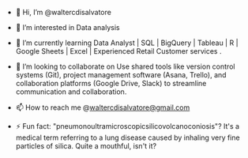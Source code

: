 - 👋 Hi, I’m @waltercdisalvatore
- 👀 I’m interested in Data analysis
- 🌱 I’m currently learning Data Analyst | SQL | BigQuery | Tableau | R | Google Sheets | Excel | Experienced Retail Customer services .
- 💞️ I’m looking to collaborate on Use shared tools like version control systems (Git), project management software (Asana, Trello), and collaboration platforms (Google Drive, Slack) to streamline communication and collaboration.
- 📫 How to reach me @waltercdisalvatore@gmail.com
  
- ⚡ Fun fact: "pneumonoultramicroscopicsilicovolcanoconiosis"? It's a medical term referring to a lung disease caused by inhaling very fine particles of silica. Quite a mouthful, isn't it?

<!---
waltercdisalvatore/waltercdisalvatore is a ✨ special ✨ repository because its `README.md` (this file) appears on your GitHub profile.
You can click the Preview link to take a look at your changes.
--->
